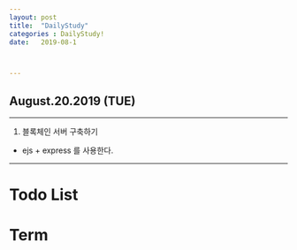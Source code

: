```yaml
---
layout: post
title:  "DailyStudy"
categories : DailyStudy!
date:   2019-08-1



---
```




## August.20.2019  (TUE)

-----

1. 블록체인 서버 구축하기  

* ejs + express 를 사용한다.











-----

# **Todo List**

# **Term**

